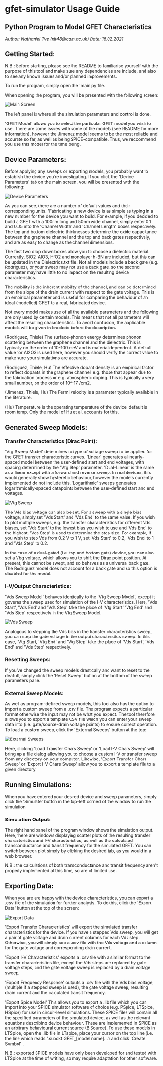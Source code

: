 # gfet-simulator Usage Guide

## Python Program to Model GFET Characteristics

*Author: Nathaniel Tye (njt48@cam.ac.uk)*
*Date: 16.02.2021*

## Getting Started:

N.B.: Before starting, please see the README to familiarise yourself with the purpose of this tool and make sure any dependencies are include, and also to see any known issues and/or planned improvements.

To run the program, simply open the 'main.py file.

When opening the program, you will be presented with the following screen:

![Main Screen](Usage-Guide/Main_Screen.png)

The left panel is where all the simulation parameters and control is done.

'GFET Model' allows you to select the particular GFET model you wish to use. There are some issues with some of the models (see README for more information), however the Jimenez model seems to be the most reliable and accurate so far, as well as being SPICE-compatible. Thus, we reccommend you use this model for the time being.

## Device Parameters:

Before applying any sweeps or exporting models, you probably want to establish the device you're investigating. If you click the 'Device Parameters' tab on the main screen, you will be presented with the following:

![Device Parameters](Usage-Guide/Device_Params.png)

As you can see, there are a number of default values and their corresponding units. 'Fabricating' a new device is as simple as typing in a new number for the device you want to build. For example, if you decided to build a GFET with a 100nm long and 50nm wide channel, simply enter 0.1 and 0.05 into the 'Channel Width' and 'Channel Length' boxes respectively. The top and bottom dielectric thicknesses determine the oxide capacitance between the graphene channel and the top and back gates respectively, and are as easy to change as the channel dimensions.

The first two drop down boxes allow you to choose a dielectric material. Currently, SiO2, AlO3, HfO2 and monolayer h-BN are included, but this can be updated in the Dielectrics.txt file. Not all models include a back gate (e.g. Rodriguez), or your sweep may not use a back gate, so the second parameter may have little to no impact on the resulting device characteristics.

The mobility is the inherent mobility of the channel, and can be determined from the slope of the drain current with respect to the gate voltage. This is an empirical parameter and is useful for comparing the behaviour of an ideal (modelled) GFET to a real, fabricated device.

Not every model makes use of all the available parameters and the following are only used by certain models. This means that not all parameters will affect the resulting characteristics. To avoid confusion, the applicable models will be given in brackets before the description.

(Rodriguez, Thiele)
The surface-phonon energy determines phonon scattering between the graphene channel and the dielectric. This is typically on the order of 10-100 meV and is material dependent. A default value for Al2O3 is used here, however you should verify the correct value to make sure your simulations are accurate.

(Rodriguez, Thiele, Hu)
The effective dopant density is an empirical factor to reflect dopants in the graphene channel, e.g. those that appear due to the fabrication process or e.g. atmospheric doping. This is typically a very small number, on the order of 10^-17 /cm2.

(Jimenez, Thiele, Hu)
The Fermi velocity is a parameter typically available in the literature.

(Hu)
Temperature is the operating temperature of the device, default is room temp. Only the model of Hu et al. accounts for this.

## Generated Sweep Models:

### Transfer Characteristics (Dirac Point):
'Vtg Sweep Model' determines to type of voltage sweep to be applied for the GFET transfer characteristic curves. 'Linear' generates a linearly-spaced model between the user-defined start and end voltages, with spacing determined by the 'Vtg Step' parameter. 'Dual-Linear' is the same as a linear except with a forward and reverse sweep. In real devices, this would generally show hysteretic behaviour, however the models currently implemented do not include this. 'Logarithmic' sweeps generates logarithmically-spaced datapoints between the user-defined start and end voltages.

![Vtg Sweep](Usage-Guide/Vtg_Sweep.png) 

The Vds bias voltage can also be set. For a sweep with a single bias voltage, simply set 'Vds Start' and 'Vds End' to the same value. If you wish to plot multiple sweeps, e.g. the transfer characteristics for different Vds biases, set 'Vds Start' to the lowest bias you wish to use and 'Vds End' to the highest. 'Vds Step' is used to determine the step size. For example, if you wish to step Vds from 0.2 V to 1 V, set 'Vds Start' to 0.2, 'Vds End' to 1 and 'Vds Step' to 0.2.

In the case of a dual-gated (i.e. top and bottom gate) device, you can also set a Vbg voltage, which allows you to shift the Dirac point position. At present, this cannot be swept, and so behaves as a universal back gate. The Rodriguez model does not account for a back gate and so this option is disabled for the model.

### I-V/Output Characteristics:

'Vds Sweep Model' behaves identically to the 'Vtg Sweep Model', except it governs the sweep used for simulation of the I-V characteristics. Here, 'Vds Start', 'Vds End' and 'Vds Step' take the place of 'Vtg Start' 'Vtg End' and 'Vds Step' respectively in the Vtg Sweep Model.

![Vds Sweep](Usage-Guide/Vds_Sweep.png) 

Analogous to stepping the Vds bias in the transfer characteristics sweep, you can step the gate voltage in the output characterstics sweep. In this case, 'Vtg Start, 'Vtg End' and 'Vtg Step' take the place of 'Vds Start', 'Vds End' and 'Vds Step' respectively. 

### Resetting Sweeps:

If you've changed the sweep models drastically and want to reset to the deafult, simply click the 'Reset Sweep' button at the bottom of the sweep parameters pane.

### External Sweep Models:

As well as program-defined sweep models, this tool also has the option to import a custom sweep from a .csv file. The program expects a particular format otherwise the input may not be what you expect. The tool therefore allows you to export a template CSV file which you can enter your sweep data into (i.e. gate/source-drain voltage points) to ensure correct operation. To load a custom sweep, click the 'External Sweeps' button at the top:

![External Sweeps](Usage-Guide/External_Sweeps.png) 

Here, clicking 'Load Transfer Chars Sweep' or 'Load I-V Chars Sweep' will bring up a file dialog allowing you to choose a custom I-V or transfer sweep from any directory on your computer. Likewise, 'Export Transfer Chars Sweep' or 'Export I-V Chars Sweep' allow you to export a template file to a given directory.

## Running Simulations:

When you have entered your desired device and sweep parameters, simply click the 'Simulate' button in the top-left corned of the window to run the simulation

### Simulation Output:

The right hand panel of the program window shows the simulation output. Here, there are windows displaying scatter plots of the resulting transfer characteristics and I-V characteristics, as well as the calculated transconductance and transit frequency for the simulated GFET. You can switch between plot simply by clicking the desired tab, as you would in a web browser.

N.B.: the calculations of both transconductance and transit frequency aren't properly implemented at this time, so are of limited use.

## Exporting Data:

When you are are happy with the device characteristics, you can export a .csv file of the simulation for further analysis. To do this, click the 'Export Data' button at the top of the screen:

![Export Data](Usage-Guide/Export_Data.png) 

'Export Transfer Characteristics' will export the simulated transfer characteristics for the device. If you have a stepped Vds sweep, you will get a pair of gate voltage and drain current columns for each Vds step. Otherwise, you will simply see a .csv file with the Vds voltage and a column for the gate voltage and corresponding drain current.

'Export I-V Characteristics' exports a .csv file with a similar format to the transfer characteristics file, except the Vds steps are replaced by gate voltage steps, and the gate voltage sweep is replaced by a drain voltage sweep. 

'Export Frequency Response' outputs a .csv file with the Vds bias voltage, (multiple if a stepped sweep is used), the gate voltage sweep, resulting drain current and the calculated transit frequency.

'Export Spice Model'
This allows you to export a .lib file which you can import into your SPICE simulator software of choice (e.g. PSpice, LTSpice, HSpice) for use in circuit-level simulations. These SPICE files will contain all the specified parameters of the simulated device, as well as the relevant equations describing device behaviour. These are implemented in SPICE as an arbitrary behavioural current source (B Source). To use these models in LTSpice, open the .lib file in LTspice, place your cursor on the top line (i.e. the line which reads '.subckt GFET_[model name]...') and click 'Create Symbol' .

N.B.: exported SPICE models have only been developed for and tested with LTSpice at the time of writing, so may require adaptation for other software.
